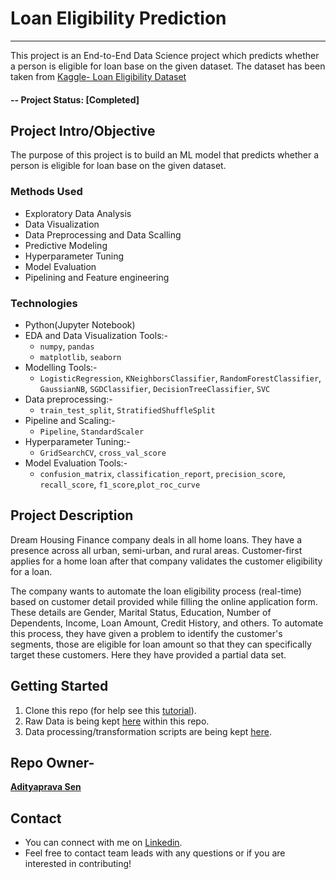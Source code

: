 # Loan Eligibility Prediction
---
This project is an End-to-End Data Science project which predicts whether a person is eligible for loan base on the given dataset.
The dataset has been taken from [Kaggle- Loan Eligibility Dataset](https://www.kaggle.com/vikasukani/loan-eligible-dataset)

#### -- Project Status: [Completed]

## Project Intro/Objective
The purpose of this project is to build an ML model that predicts whether a person is eligible for loan base on the given dataset.

### Methods Used
* Exploratory Data Analysis
* Data Visualization
* Data Preprocessing and Data Scalling
* Predictive Modeling
* Hyperparameter Tuning
* Model Evaluation
* Pipelining and Feature engineering

### Technologies
* Python(Jupyter Notebook)
* EDA and Data Visualization Tools:-
    - `numpy`, `pandas`
    - `matplotlib`, `seaborn`
* Modelling Tools:-
    - `LogisticRegression`, `KNeighborsClassifier`, `RandomForestClassifier`, `GaussianNB`, `SGDClassifier`, `DecisionTreeClassifier`, `SVC`
* Data preprocessing:-
    - `train_test_split`, `StratifiedShuffleSplit`
* Pipeline and Scaling:-
    - `Pipeline`, `StandardScaler`
* Hyperparameter Tuning:-
    - `GridSearchCV`, `cross_val_score`
* Model Evaluation Tools:-
    - `confusion_matrix`, `classification_report`, `precision_score`, `recall_score`, `f1_score`,`plot_roc_curve`

## Project Description
Dream Housing Finance company deals in all home loans. They have a presence across all urban, semi-urban, and rural areas. Customer-first applies for a home loan after that company validates the customer eligibility for a loan.

The company wants to automate the loan eligibility process (real-time) based on customer detail provided while filling the online application form. These details are Gender, Marital Status, Education, Number of Dependents, Income, Loan Amount, Credit History, and others. To automate this process, they have given a problem to identify the customer's segments, those are eligible for loan amount so that they can specifically target these customers. Here they have provided a partial data set.

## Getting Started

1. Clone this repo (for help see this [tutorial](https://help.github.com/articles/cloning-a-repository/)).
2. Raw Data is being kept [here](https://github.com/AdityapravaSen/Loan-Eligibility-Prediction/tree/main/Datasets) within this repo.
3. Data processing/transformation scripts are being kept [here](https://github.com/AdityapravaSen/Loan-Eligibility-Prediction/blob/main/Loan-Eligibility-Prediction.ipynb).


## Repo Owner-

**[Adityaprava Sen](https://adityapravasen.netlify.app/)**

## Contact
* You can connect with me on [Linkedin](https://www.linkedin.com/in/adityaprava-sen-0911/).
* Feel free to contact team leads with any questions or if you are interested in contributing!
